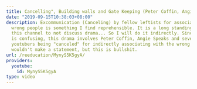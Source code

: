 ```yaml
---
title: Cancelling", Building walls and Gate Keeping (Peter Coffin, Angie Speaks Drama
date: "2019-09-15T10:38:03+08:00"
description: Excommunication (Canceling) by fellow leftists for associating with the
  wrong people is something I find reprehensible. It is a long standing policy of
  this channel to not discuss drama... So I will do it indirectly. Since subtlety
  is confusing, this drama involves Peter Coffin, Angie Speaks and several other leftist
  youtubers being "canceled" for indirectly associating with the wrong people. I usually
  wouldn't make a statement, but this is bullshit.
url: /reeducation/MynyS5K5gyA/
providers:
  youtube:
    id: MynyS5K5gyA
type: video
---
```

